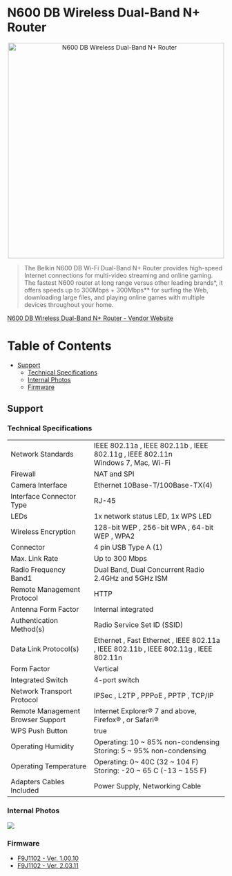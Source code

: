 # N600 DB Wireless Dual-Band N+ Router
<p align="center">
  <img src="https://www.belkin.com/images/product/F9K1102_2062/1000.jpg" alt="N600 DB Wireless Dual-Band N+ Router" width="500px" height="500px">
</p>

>The Belkin N600 DB Wi-Fi Dual-Band N+ Router provides high-speed Internet connections for multi-video streaming and online gaming. The fastest N600 router at long range versus other leading brands*, it offers speeds up to 300Mbps + 300Mbps** for surfing the Web, downloading large files, and playing online games with multiple devices throughout your home.

[N600 DB Wireless Dual-Band N+ Router - Vendor Website](https://www.belkin.com/ph/p/P-F9K1102/)
# Table of Contents

- [Support](#support)
  * [Technical Specifications](#technical-specifications)
  * [Internal Photos](#internal-photos)
  * [Firmware](#firmware)


## Support

### Technical Specifications

<table>
        <tbody>
          <tr>
                <td>Network Standards</td>
                <td>
                    IEEE 802.11a , IEEE 802.11b , IEEE 802.11g , IEEE 802.11n<br/>Windows 7, Mac, Wi-Fi</td>
                </tr>
              <tr>
                <td>Firewall</td>
                <td>
                    NAT and SPI</td>
                </tr>
              <tr>
                <td>Camera Interface</td>
                <td>
                    Ethernet 10Base-T/100Base-TX(4)</td>
                </tr>
              <tr>
                <td>Interface Connector Type</td>
                <td>
                    RJ-45</td>
                </tr>
              <tr>
                <td>LEDs</td>
                <td>
                    1x network status LED, 1x WPS LED</td>
                </tr>
              <tr>
                <td>Wireless Encryption</td>
                <td>
                    128-bit WEP , 256-bit WPA , 64-bit WEP , WPA2</td>
                </tr>
              <tr>
                <td>Connector</td>
                <td>
                    4 pin USB Type A (1)</td>
                </tr>
              <tr>
                <td>Max. Link Rate</td>
                <td>
                    Up to 300 Mbps</td>
                </tr>
              <tr>
                <td>Radio Frequency Band1</td>
                <td>
                    Dual Band, Dual Concurrent Radio 2.4GHz and 5GHz ISM</td>
                </tr>
              <tr>
                <td>Remote Management Protocol</td>
                <td>
                    HTTP</td>
                </tr>
              <tr>
                <td>Antenna Form Factor</td>
                <td>
                    Internal integrated</td>
                </tr>
              <tr>
                <td>Authentication Method(s)</td>
                <td>
                    Radio Service Set ID (SSID)</td>
                </tr>
              <tr>
                <td>Data Link Protocol(s)</td>
                <td>
                    Ethernet , Fast Ethernet , IEEE 802.11a , IEEE 802.11b , IEEE 802.11g , IEEE 802.11n</td>
                </tr>
              <tr>
                <td>Form Factor</td>
                <td>
                    Vertical</td>
                </tr>
              <tr>
                <td>Integrated Switch</td>
                <td>
                    4-port switch</td>
                </tr>
              <tr>
                <td>Network Transport Protocol</td>
                <td>
                    IPSec , L2TP , PPPoE , PPTP , TCP/IP</td>
                </tr>
              <tr>
                <td>Remote Management Browser Support</td>
                <td>
                    Internet Explorer® 7 and above, Firefox® , or Safari®</td>
                </tr>
              <tr>
                <td>WPS Push Button</td>
                <td>
                    true</td>
                </tr>
          <tr>
              <td>Operating Humidity</td>
              <td>Operating: 10 ~ 85% non-condensing Storing: 5 ~ 95% non-condensing</td>
            </tr>
          <tr>
              <td>Operating Temperature</td>
              <td>Operating: 0~ 40C (32 ~ 104 F) Storing: -20 ~ 65 C (-13 ~ 155 F)</td>
            </tr>
          <tr>
              <td>Adapters Cables Included</td>
              <td>Power Supply, Networking Cable</td>
            </tr>
          </tbody>
      </table>
      
### Internal Photos
![](Belkin-Internal.jpg)

### Firmware
- [F9J1102 - Ver. 1.00.10](https://www.belkin.com/support/dl/F9J1102-4_WW_1.00.10.bin)
- [F9J1102 - Ver. 2.03.11](https://www.belkin.com/support/dl/F9J1102_WW_2.03.11.bin)

